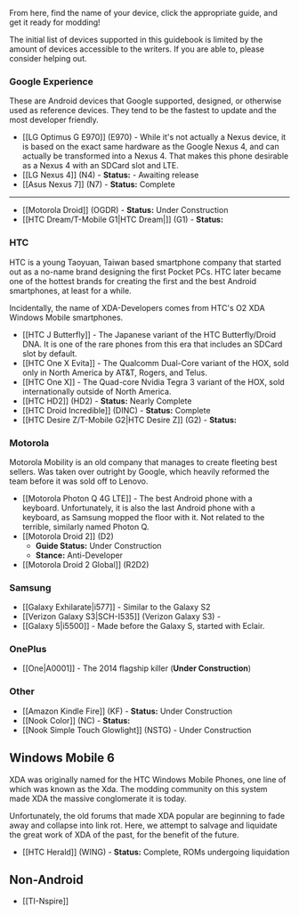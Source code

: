 From here, find the name of your device, click the appropriate guide, and get it ready for modding!

The initial list of devices supported in this guidebook is limited by the amount of devices accessible to the writers. If you are able to, please consider helping out.

### Google Experience

These are Android devices that Google supported, designed, or otherwise used as reference devices. They tend to be the fastest to update and the most developer friendly.

* [[LG Optimus G E970]] (E970) - While it's not actually a Nexus device, it is based on the exact same hardware as the Google Nexus 4, and can actually be transformed into a Nexus 4. That makes this phone desirable as a Nexus 4 with an SDCard slot and LTE.
* [[LG Nexus 4]] (N4) - **Status:** - Awaiting release
* [[Asus Nexus 7]] (N7) - **Status:** Complete

---

* [[Motorola Droid]] (OGDR) - **Status:** Under Construction
* [[HTC Dream/T-Mobile G1|HTC Dream|]] (G1) - **Status:**

### HTC

HTC is a young Taoyuan, Taiwan based smartphone company that started out as a no-name brand designing the first Pocket PCs. HTC later became one of the hottest brands for creating the first and the best Android smartphones, at least for a while.

Incidentally, the name of XDA-Developers comes from HTC's O2 XDA Windows Mobile smartphones.

* [[HTC J Butterfly]] - The Japanese variant of the HTC Butterfly/Droid DNA. It is one of the rare phones from this era that includes an SDCard slot by default.
* [[HTC One X Evita]] - The Qualcomm Dual-Core variant of the HOX, sold only in North America by AT&T, Rogers, and Telus. 
* [[HTC One X]] - The Quad-core Nvidia Tegra 3 variant of the HOX, sold internationally outside of North America.
* [[HTC HD2]] (HD2) - **Status:** Nearly Complete
* [[HTC Droid Incredible]] (DINC) - **Status:** Complete
* [[HTC Desire Z/T-Mobile G2|HTC Desire Z]] (G2) - **Status:**

### Motorola

Motorola Mobility is an old company that manages to create fleeting best sellers. Was taken over outright by Google, which heavily reformed the team before it was sold off to Lenovo.

* [[Motorola Photon Q 4G LTE]] - The best Android phone with a keyboard. Unfortunately, it is also the last Android phone with a keyboard, as Samsung mopped the floor with it. Not related to the terrible, similarly named Photon Q.
* [[Motorola Droid 2]] (D2)
  - **Guide Status:** Under Construction
  - **Stance:** Anti-Developer
* [[Motorola Droid 2 Global]] (R2D2)
  
### Samsung

* [[Galaxy Exhilarate|i577]] - Similar to the Galaxy S2
* [[Verizon Galaxy S3|SCH-I535]] (Verizon Galaxy S3) -
* [[Galaxy 5|i5500]] - Made before the Galaxy S, started with Eclair.

### OnePlus

* [[One|A0001]] - The 2014 flagship killer (**Under Construction**)

### Other

* [[Amazon Kindle Fire]] (KF) - **Status:** Under Construction
* [[Nook Color]] (NC) - **Status:**
* [[Nook Simple Touch Glowlight]] (NSTG) - Under Construction

## Windows Mobile 6

XDA was originally named for the HTC Windows Mobile Phones, one line of which was known as the Xda. The modding community on this system made XDA the massive conglomerate it is today.

Unfortunately, the old forums that made XDA popular are beginning to fade away and collapse into link rot. Here, we attempt to salvage and liquidate the great work of XDA of the past, for the benefit of the future.

* [[HTC Herald]] (WING) - **Status:** Complete, ROMs undergoing liquidation

## Non-Android

* [[TI-Nspire]]